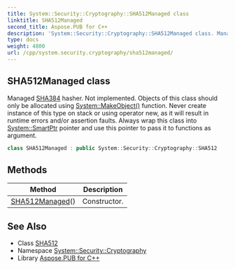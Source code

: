 ```yaml
---
title: System::Security::Cryptography::SHA512Managed class
linktitle: SHA512Managed
second_title: Aspose.PUB for C++
description: 'System::Security::Cryptography::SHA512Managed class. Managed SHA384 hasher. Not implemented. Objects of this class should only be allocated using System::MakeObject() function. Never create instance of this type on stack or using operator new, as it will result in runtime errors and/or assertion faults. Always wrap this class into System::SmartPtr pointer and use this pointer to pass it to functions as argument in C++.'
type: docs
weight: 4800
url: /cpp/system.security.cryptography/sha512managed/
---
```

## SHA512Managed class


Managed [SHA384](../sha384/) hasher. Not implemented. Objects of this class should only be allocated using [System::MakeObject()](../../system/makeobject/) function. Never create instance of this type on stack or using operator new, as it will result in runtime errors and/or assertion faults. Always wrap this class into [System::SmartPtr](../../system/smartptr/) pointer and use this pointer to pass it to functions as argument.

```cpp
class SHA512Managed : public System::Security::Cryptography::SHA512
```

## Methods

| Method | Description |
| --- | --- |
| [SHA512Managed](./sha512managed/)() | Constructor. |
## See Also

* Class [SHA512](../sha512/)
* Namespace [System::Security::Cryptography](../)
* Library [Aspose.PUB for C++](../../)
